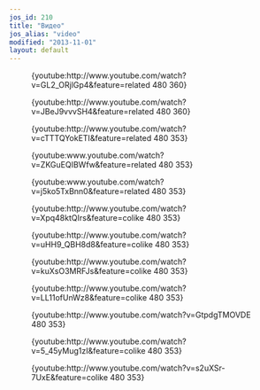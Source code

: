 ```yaml
---
jos_id: 210
title: "Видео"
jos_alias: "video"
modified: "2013-11-01"
layout: default
---
```


<figure>{youtube:http://www.youtube.com/watch?v=GL2_ORjlGp4&feature=related 480 360}</figure>

<figure>{youtube:http://www.youtube.com/watch?v=JBeJ9vvvSH4&feature=related 480 360}</figure>

<figure>{youtube:http://www.youtube.com/watch?v=cTTTQYokETI&feature=related 480 353}</figure>

<figure>{youtube:www.youtube.com/watch?v=ZKGuEQIBWfw&feature=related 480 353}</figure>

<figure>{youtube:www.youtube.com/watch?v=j5ko5TxBnn0&feature=related 480 353}</figure>

<figure>{youtube:http://www.youtube.com/watch?v=Xpq48ktQIrs&feature=colike 480 353}</figure>

<figure>{youtube:http://www.youtube.com/watch?v=uHH9_QBH8d8&feature=colike 480 353}</figure>

<figure>{youtube:http://www.youtube.com/watch?v=kuXsO3MRFJs&feature=colike 480 353}</figure>

<figure>{youtube:http://www.youtube.com/watch?v=LL11ofUnWz8&feature=colike 480 353}</figure>

<figure>{youtube:http://www.youtube.com/watch?v=GtpdgTMOVDE 480 353}</figure>

<figure>{youtube:http://www.youtube.com/watch?v=5_45yMug1zI&feature=colike 480 353}</figure>

<figure>{youtube:http://www.youtube.com/watch?v=s2uXSr-7UxE&feature=colike 480 353}</figure>

